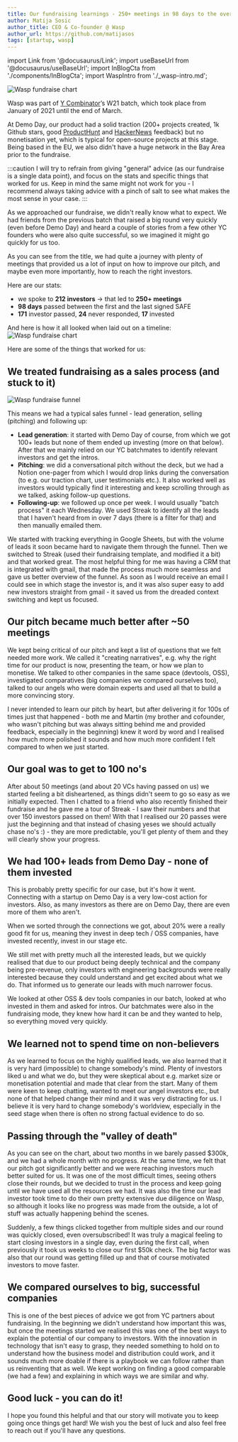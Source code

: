 ```yaml
---
title: Our fundraising learnings - 250+ meetings in 98 days to the oversubscribed round
author: Matija Sosic
author_title: CEO & Co-founder @ Wasp
author_url: https://github.com/matijasos
tags: [startup, wasp]
---
```


import Link from '@docusaurus/Link';
import useBaseUrl from '@docusaurus/useBaseUrl';
import InBlogCta from './components/InBlogCta';
import WaspIntro from './_wasp-intro.md';

![Wasp fundraise chart](../static/img/wasp-fundraise-chart.png)

<WaspIntro />
<InBlogCta />

Wasp was part of [Y Combinator](https://www.ycombinator.com/)’s W21 batch, which took place from January of 2021 until the end of March.

At Demo Day, our product had a solid traction (200+ projects created, 1k Github stars, good [ProductHunt](https://www.producthunt.com/posts/wasp-lang-alpha) and [HackerNews](https://news.ycombinator.com/item?id=26091956) feedback) but no monetisation yet, which is typical for open-source projects at this stage. Being based in the EU, we also didn't have a huge network in the Bay Area prior to the fundraise.

:::caution
I will try to refrain from giving "general" advice (as our fundraise is a single data point), and focus on the stats and specific things that worked for us. Keep in mind the same might not work for you - I recommend always taking advice with a pinch of salt to see what makes the most sense in your case.
:::

As we approached our fundraise, we didn't really know what to expect. We had friends from the previous batch that raised a big round very quickly (even before Demo Day) and heard a couple of stories from a few other YC founders who were also quite successful, so we imagined it might go quickly for us too.

As you can see from the title, we had quite a journey with plenty of meetings that provided us a lot of input on how to improve our pitch, and maybe even more importantly, how to reach the right investors.

Here are our stats:
- we spoke to **212 investors** → that led to **250+ meetings**
- **98 days** passed between the first and the last signed SAFE
- **171** investor passed, **24** never responded, **17** invested

And here is how it all looked when laid out on a timeline:
![Wasp fundraise chart](../static/img/wasp-fundraise-chart.png)

Here are some of the things that worked for us:

## We treated fundraising as a sales process (and stuck to it)
![Wasp fundraise funnel](../static/img/wasp-fundraise-funnel.png)

This means we had a typical sales funnel - lead generation, selling (pitching) and following up:
- **Lead generation**: it started with Demo Day of course, from which we got 100+ leads but none of them ended up investing (more on that below). After that we mainly relied on our YC batchmates to identify relevant investors and get the intros.
- **Pitching**: we did a conversational pitch without the deck, but we had a Notion one-pager from which I would drop links during the conversation (to e.g. our traction chart, user testimonials etc.). It also worked well as investors would typically find it interesting and keep scrolling through as we talked, asking follow-up questions.
- **Following-up**: we followed up once per week. I would usually "batch process" it each Wednesday. We used Streak to identify all the leads that I haven't heard from in over 7 days (there is a filter for that) and then manually emailed them.

We started with tracking everything in Google Sheets, but with the volume of leads it soon became hard to navigate them through the funnel. Then we switched to Streak (used their fundraising template, and modified it a bit) and that worked great. The most helpful thing for me was having a CRM that is integrated with gmail, that made the process much more seamless and gave us better overview of the funnel. As soon as I would receive an email I could see in which stage the investor is, and it was also super easy to add new investors straight from gmail - it saved us from the dreaded context switching and kept us focused.

## Our pitch became much better after ~50 meetings
We kept being critical of our pitch and kept a list of questions that we felt needed more work. We called it "creating narratives", e.g. why the right time for our product is now, presenting the team, or how we plan to monetise. We talked to other companies in the same space (devtools, OSS), investigated comparatives (big companies we compared ourselves too), talked to our angels who were domain experts and used all that to build a more convincing story.

I never intended to learn our pitch by heart, but after delivering it for 100s of times just that happened - both me and Martin (my brother and cofounder, who wasn't pitching but was always sitting behind me and provided feedback, especially in the beginning) knew it word by word and I realised how much more polished it sounds and how much more confident I felt compared to when we just started.

## Our goal was to get to 100 no's
After about 50 meetings (and about 20 VCs having passed on us) we started feeling a bit disheartened, as things didn't seem to go so easy as we initially expected. Then I chatted to a friend who also recently finished their fundraise and he gave me a tour of Streak - I saw their numbers and that over 150 investors passed on them! With that I realised our 20 passes were just the beginning and that instead of chasing yeses we should actually chase no's :) - they are more predictable, you'll get plenty of them and they will clearly show your progress.

## We had 100+ leads from Demo Day - none of them invested
This is probably pretty specific for our case, but it's how it went. Connecting with a startup on Demo Day is a very low-cost action for investors. Also, as many investors as there are on Demo Day, there are even more of them who aren't.

When we sorted through the connections we got, about 20% were a really good fit for us, meaning they invest in deep tech / OSS companies, have invested recently, invest in our stage etc.

We still met with pretty much all the interested leads, but we quickly realised that due to our product being deeply technical and the company being pre-revenue, only investors with engineering backgrounds were really interested because they could understand and get excited about what we do. That informed us to generate our leads with much narrower focus.

We looked at other OSS & dev tools companies in our batch, looked at who invested in them and asked for intros. Our batchmates were also in the fundraising mode, they knew how hard it can be and they wanted to help, so everything moved very quickly.

## We learned not to spend time on non-believers
As we learned to focus on the highly qualified leads, we also learned that it is very hard (impossible) to change somebody's mind. Plenty of investors liked u and what we do, but they were skeptical about e.g. market size or monetisation potential and made that clear from the start. Many of them were keen to keep chatting, wanted to meet our angel investors etc., but none of that helped change their mind and it was very distracting for us. I believe it is very hard to change somebody's worldview, especially in the seed stage when there is often no strong factual evidence to do so.

## Passing through the "valley of death"
As you can see on the chart, about two months in we barely passed $300k, and we had a whole month with no progress. At the same time, we felt that our pitch got significantly better and we were reaching investors much better suited for us. 
It was one of the most difficult times, seeing others close their rounds, but we decided to trust in the process and keep going until we have used all the resources we had. It was also the time our lead investor took time to do their own pretty extensive due diligence on Wasp, so although it looks like no progress was made from the outside, a lot of stuff was actually happening behind the scenes.

Suddenly, a few things clicked together from multiple sides and our round was quickly closed, even oversubscribed! It was truly a magical feeling to start closing investors in a single day, even during the first call, when previously it took us weeks to close our first $50k check. The big factor was also that our round was getting filled up and that of course motivated investors to move faster.

## We compared ourselves to big, successful companies
This is one of the best pieces of advice we got from YC partners about fundraising. In the beginning we didn't understand how important this was, but once the meetings started we realised this was one of the best ways to explain the potential of our company to investors. With the innovation in technology that isn't easy to grasp, they needed something to hold on to understand how the business model and distribution could work, and it sounds much more doable if there is a playbook we can follow rather than us reinventing that as well. We kept working on finding a good comparable (we had a few) and explaining in which ways we are similar and why.

## Good luck - you can do it!
I hope you found this helpful and that our story will motivate you to keep going once things get hard! We wish you the best of luck and also feel free to reach out if you'll have any questions.
